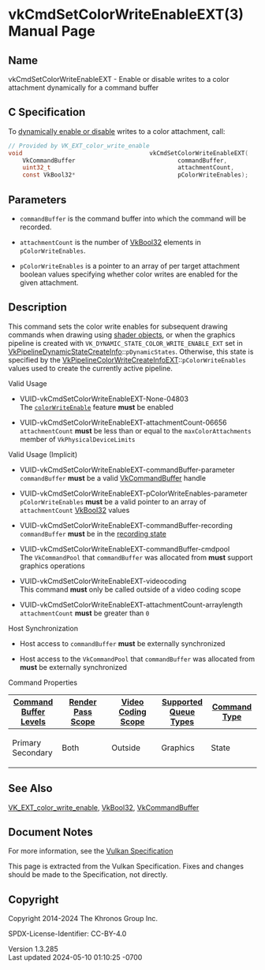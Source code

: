 # vkCmdSetColorWriteEnableEXT(3) Manual Page

## Name

vkCmdSetColorWriteEnableEXT - Enable or disable writes to a color
attachment dynamically for a command buffer



## <a href="#_c_specification" class="anchor"></a>C Specification

To <a
href="https://registry.khronos.org/vulkan/specs/1.3-extensions/html/vkspec.html#pipelines-dynamic-state"
target="_blank" rel="noopener">dynamically enable or disable</a> writes
to a color attachment, call:

``` c
// Provided by VK_EXT_color_write_enable
void                                    vkCmdSetColorWriteEnableEXT(
    VkCommandBuffer                             commandBuffer,
    uint32_t                                    attachmentCount,
    const VkBool32*                             pColorWriteEnables);
```

## <a href="#_parameters" class="anchor"></a>Parameters

- `commandBuffer` is the command buffer into which the command will be
  recorded.

- `attachmentCount` is the number of [VkBool32](https://registry.khronos.org/vulkan/specs/1.3-extensions/man/html/VkBool32.html) elements
  in `pColorWriteEnables`.

- `pColorWriteEnables` is a pointer to an array of per target attachment
  boolean values specifying whether color writes are enabled for the
  given attachment.

## <a href="#_description" class="anchor"></a>Description

This command sets the color write enables for subsequent drawing
commands when drawing using <a
href="https://registry.khronos.org/vulkan/specs/1.3-extensions/html/vkspec.html#shaders-objects"
target="_blank" rel="noopener">shader objects</a>, or when the graphics
pipeline is created with `VK_DYNAMIC_STATE_COLOR_WRITE_ENABLE_EXT` set
in
[VkPipelineDynamicStateCreateInfo](https://registry.khronos.org/vulkan/specs/1.3-extensions/man/html/VkPipelineDynamicStateCreateInfo.html)::`pDynamicStates`.
Otherwise, this state is specified by the
[VkPipelineColorWriteCreateInfoEXT](https://registry.khronos.org/vulkan/specs/1.3-extensions/man/html/VkPipelineColorWriteCreateInfoEXT.html)::`pColorWriteEnables`
values used to create the currently active pipeline.

Valid Usage

- <a href="#VUID-vkCmdSetColorWriteEnableEXT-None-04803"
  id="VUID-vkCmdSetColorWriteEnableEXT-None-04803"></a>
  VUID-vkCmdSetColorWriteEnableEXT-None-04803  
  The <a
  href="https://registry.khronos.org/vulkan/specs/1.3-extensions/html/vkspec.html#features-colorWriteEnable"
  target="_blank" rel="noopener"><code>colorWriteEnable</code></a>
  feature **must** be enabled

- <a href="#VUID-vkCmdSetColorWriteEnableEXT-attachmentCount-06656"
  id="VUID-vkCmdSetColorWriteEnableEXT-attachmentCount-06656"></a>
  VUID-vkCmdSetColorWriteEnableEXT-attachmentCount-06656  
  `attachmentCount` **must** be less than or equal to the
  `maxColorAttachments` member of `VkPhysicalDeviceLimits`

Valid Usage (Implicit)

- <a href="#VUID-vkCmdSetColorWriteEnableEXT-commandBuffer-parameter"
  id="VUID-vkCmdSetColorWriteEnableEXT-commandBuffer-parameter"></a>
  VUID-vkCmdSetColorWriteEnableEXT-commandBuffer-parameter  
  `commandBuffer` **must** be a valid
  [VkCommandBuffer](https://registry.khronos.org/vulkan/specs/1.3-extensions/man/html/VkCommandBuffer.html) handle

- <a href="#VUID-vkCmdSetColorWriteEnableEXT-pColorWriteEnables-parameter"
  id="VUID-vkCmdSetColorWriteEnableEXT-pColorWriteEnables-parameter"></a>
  VUID-vkCmdSetColorWriteEnableEXT-pColorWriteEnables-parameter  
  `pColorWriteEnables` **must** be a valid pointer to an array of
  `attachmentCount` [VkBool32](https://registry.khronos.org/vulkan/specs/1.3-extensions/man/html/VkBool32.html) values

- <a href="#VUID-vkCmdSetColorWriteEnableEXT-commandBuffer-recording"
  id="VUID-vkCmdSetColorWriteEnableEXT-commandBuffer-recording"></a>
  VUID-vkCmdSetColorWriteEnableEXT-commandBuffer-recording  
  `commandBuffer` **must** be in the [recording
  state](#commandbuffers-lifecycle)

- <a href="#VUID-vkCmdSetColorWriteEnableEXT-commandBuffer-cmdpool"
  id="VUID-vkCmdSetColorWriteEnableEXT-commandBuffer-cmdpool"></a>
  VUID-vkCmdSetColorWriteEnableEXT-commandBuffer-cmdpool  
  The `VkCommandPool` that `commandBuffer` was allocated from **must**
  support graphics operations

- <a href="#VUID-vkCmdSetColorWriteEnableEXT-videocoding"
  id="VUID-vkCmdSetColorWriteEnableEXT-videocoding"></a>
  VUID-vkCmdSetColorWriteEnableEXT-videocoding  
  This command **must** only be called outside of a video coding scope

- <a href="#VUID-vkCmdSetColorWriteEnableEXT-attachmentCount-arraylength"
  id="VUID-vkCmdSetColorWriteEnableEXT-attachmentCount-arraylength"></a>
  VUID-vkCmdSetColorWriteEnableEXT-attachmentCount-arraylength  
  `attachmentCount` **must** be greater than `0`

Host Synchronization

- Host access to `commandBuffer` **must** be externally synchronized

- Host access to the `VkCommandPool` that `commandBuffer` was allocated
  from **must** be externally synchronized

Command Properties

<table class="tableblock frame-all grid-all stretch">
<colgroup>
<col style="width: 20%" />
<col style="width: 20%" />
<col style="width: 20%" />
<col style="width: 20%" />
<col style="width: 20%" />
</colgroup>
<thead>
<tr class="header">
<th class="tableblock halign-left valign-top"><a
href="#VkCommandBufferLevel">Command Buffer Levels</a></th>
<th class="tableblock halign-left valign-top"><a
href="#vkCmdBeginRenderPass">Render Pass Scope</a></th>
<th class="tableblock halign-left valign-top"><a
href="#vkCmdBeginVideoCodingKHR">Video Coding Scope</a></th>
<th class="tableblock halign-left valign-top"><a
href="#VkQueueFlagBits">Supported Queue Types</a></th>
<th class="tableblock halign-left valign-top"><a
href="#fundamentals-queueoperation-command-types">Command Type</a></th>
</tr>
</thead>
<tbody>
<tr class="odd">
<td class="tableblock halign-left valign-top"><p>Primary<br />
Secondary</p></td>
<td class="tableblock halign-left valign-top"><p>Both</p></td>
<td class="tableblock halign-left valign-top"><p>Outside</p></td>
<td class="tableblock halign-left valign-top"><p>Graphics</p></td>
<td class="tableblock halign-left valign-top"><p>State</p></td>
</tr>
</tbody>
</table>

## <a href="#_see_also" class="anchor"></a>See Also

[VK_EXT_color_write_enable](https://registry.khronos.org/vulkan/specs/1.3-extensions/man/html/VK_EXT_color_write_enable.html),
[VkBool32](https://registry.khronos.org/vulkan/specs/1.3-extensions/man/html/VkBool32.html), [VkCommandBuffer](https://registry.khronos.org/vulkan/specs/1.3-extensions/man/html/VkCommandBuffer.html)

## <a href="#_document_notes" class="anchor"></a>Document Notes

For more information, see the <a
href="https://registry.khronos.org/vulkan/specs/1.3-extensions/html/vkspec.html#vkCmdSetColorWriteEnableEXT"
target="_blank" rel="noopener">Vulkan Specification</a>

This page is extracted from the Vulkan Specification. Fixes and changes
should be made to the Specification, not directly.

## <a href="#_copyright" class="anchor"></a>Copyright

Copyright 2014-2024 The Khronos Group Inc.

SPDX-License-Identifier: CC-BY-4.0

Version 1.3.285  
Last updated 2024-05-10 01:10:25 -0700

